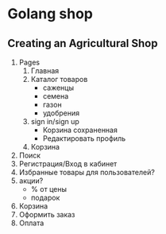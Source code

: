 # Golang shop
## Creating an Agricultural Shop  

1. Pages
    1. Главная
    2. Каталог товаров
        - саженцы
        - семена
        - газон
        - удобрения
    3. sign in/sign up  
       - Корзина сохраненная
       - Редактировать профиль
    4. Корзина
2. Поиск
3. Регистрация/Вход в кабинет
4. Избранные товары для пользователей?
5. акции?
    * % от цены
    * подарок
6. Корзина
7. Оформить заказ
8. Оплата
